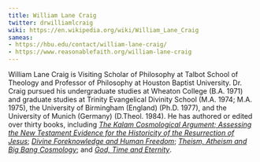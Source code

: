 ```yaml
---
title: William Lane Craig
twitter: drwilliamlcraig
wiki: https://en.wikipedia.org/wiki/William_Lane_Craig
sameas:
- https://hbu.edu/contact/william-lane-craig/
- https://www.reasonablefaith.org/william-lane-craig
---
```

William Lane Craig is Visiting Scholar of Philosophy at Talbot School of Theology and Professor of Philosophy at Houston Baptist University. Dr. Craig pursued his undergraduate studies at Wheaton College (B.A. 1971) and graduate studies at Trinity Evangelical Divinity School (M.A. 1974; M.A. 1975), the University of Birmingham (England) (Ph.D. 1977), and the University of Munich (Germany) (D.Theol. 1984). He has authored or edited over thirty books, including [*The Kalam Cosmological Argument; Assessing the New Testament Evidence for the Historicity of the Resurrection of Jesus*](https://www.amazon.com/Kalām-Cosmological-Argument-William-Craig/dp/157910438X); [*Divine Foreknowledge and Human Freedom*](https://www.amazon.com/Divine-Foreknowledge-Human-Freedom-Intellectual/dp/9004092501); [*Theism, Atheism and Big Bang Cosmology*](https://www.amazon.com/Theism-Atheism-Cosmology-Clarendon-Paperbacks/dp/019826383X); and [*God, Time and Eternity*](https://www.amazon.com/God-Time-Eternity-Coherence-Theism/dp/1402000111).
